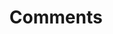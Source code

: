 ﻿---
title: "Comments"
second_title: "Aspose Words Cloud Docs"
type: docs
url: /comments/
aliases: [/working-with-comments/]
description: "Work with comments"
weight: 30
---

